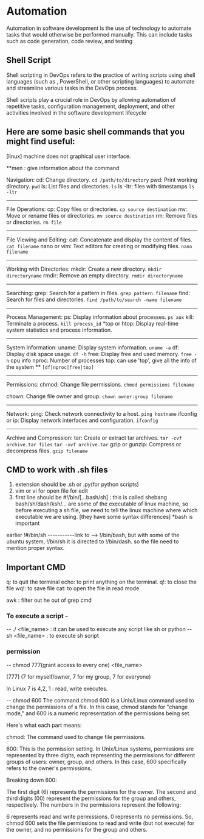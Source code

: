 # Automation

Automation in software development is the use of technology to automate tasks that would otherwise be performed manually. This can include tasks such as code generation, code review, and testing

## Shell Script

Shell scripting in DevOps refers to the practice of writing scripts using shell languages (such as , PowerShell, or other scripting languages) to automate and streamline various tasks in the DevOps process.

Shell scripts play a crucial role in DevOps by allowing automation of repetitive tasks, configuration management, deployment, and other activities involved in the software development lifecycle

## Here are some basic shell commands that you might find useful:

[linux] machine does not graphical user interface.

\*\*men <cmd>: give information about the command

Navigation:
cd: Change directory.
`cd /path/to/directory`
pwd: Print working directory.
`pwd`
ls: List files and directories.
`ls`
ls -ltr: files with timestamps
`ls -ltr`

---

File Operations:
cp: Copy files or directories.
`cp source destination`
mv: Move or rename files or directories.
`mv source destination`
rm: Remove files or directories.
`rm file`

---

File Viewing and Editing:
cat: Concatenate and display the content of files.  
 `cat filename`
nano or vim: Text editors for creating or modifying files.
`nano filename`

---

Working with Directories:
mkdir: Create a new directory.
`mkdir directoryname`
rmdir: Remove an empty directory.
`rmdir directoryname`

---

Searching:
grep: Search for a pattern in files.
`grep pattern filename`
find: Search for files and directories.
`find /path/to/search -name filename`

---

Process Management:
ps: Display information about processes.
`ps aux`
kill: Terminate a process.
`kill process_id`
\*top or htop: Display real-time system statistics and process information.

---

System Information:
uname: Display system information.
`uname -a`
df: Display disk space usage.
`df -h`
free: Display free and used memory.
`free -h`
cpu info
nproc: Number of processes
top: can use 'top', give all the info of the system
\*\* `[df|nproc|free|top]`

---

Permissions:
chmod: Change file permissions.
`chmod permissions filename`

chown: Change file owner and group.
`chown owner:group filename`

---

Network:
ping: Check network connectivity to a host.
`ping hostname`
ifconfig or ip: Display network interfaces and configuration.
`ifconfig`

---

Archive and Compression:
tar: Create or extract tar archives.
`tar -cvf archive.tar files`
`tar -xvf archive.tar`
gzip or gunzip: Compress or decompress files.
`gzip filename`

## CMD to work with .sh files

1. extension should be .sh or .py(for python scripts)
2. vim or vi for open file for edit
3. first line should be #!/bin/[...bash/sh] : this is called shebang bash/sh/dash/ksh/... are some of the executable of linux machine, so before executing a sh file, we need to tell the linux machine where which executable we are using. [they have some syntax differences]
   \*bash is important

earlier !#/bin/sh -----------link to --> !/bin/bash, but with some of the ubuntu system, !/bin/sh it is directed to !/bin/dash. so the file need to mention proper syntax.

## Important CMD

q: to quit the terminal
echo: to print anything on the terminal.
q!: to close the file
wq!: to save file
cat: to open the file in read mode

awk : filter out he out of grep cmd

### To execute a script -

-- ./ <file_name> : it can be used to execute any script like sh or python
-- sh <file_name> : to execute sh script

### permission

-- chmod 777(grant access to every one) <file_name>

[777] (7 for myself/owner, 7 for my group, 7 for everyone)

In Linux 7 is 4,2, 1 : read, write executes.

-- chmod 600
The command chmod 600 is a Unix/Linux command used to change the permissions of a file. In this case, chmod stands for "change mode," and 600 is a numeric representation of the permissions being set.

Here's what each part means:

chmod: The command used to change file permissions.

600: This is the permission setting. In Unix/Linux systems, permissions are represented by three digits, each representing the permissions for different groups of users: owner, group, and others. In this case, 600 specifically refers to the owner's permissions.

Breaking down 600:

The first digit (6) represents the permissions for the owner.
The second and third digits (00) represent the permissions for the group and others, respectively.
The numbers in the permissions represent the following:

6 represents read and write permissions.
0 represents no permissions.
So, chmod 600 sets the file permissions to read and write (but not execute) for the owner, and no permissions for the group and others.
